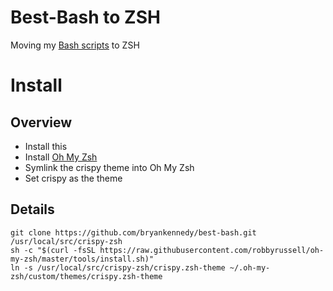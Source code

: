 # Best-Bash to ZSH
Moving my [Bash scripts](https://github.com/bryankennedy/best-bash) to ZSH

# Install
## Overview
* Install this
* Install [ Oh My Zsh ](http://ohmyz.sh/)
* Symlink the crispy theme into Oh My Zsh
* Set crispy as the theme

## Details
    git clone https://github.com/bryankennedy/best-bash.git /usr/local/src/crispy-zsh
    sh -c "$(curl -fsSL https://raw.githubusercontent.com/robbyrussell/oh-my-zsh/master/tools/install.sh)"
    ln -s /usr/local/src/crispy-zsh/crispy.zsh-theme ~/.oh-my-zsh/custom/themes/crispy.zsh-theme
    

